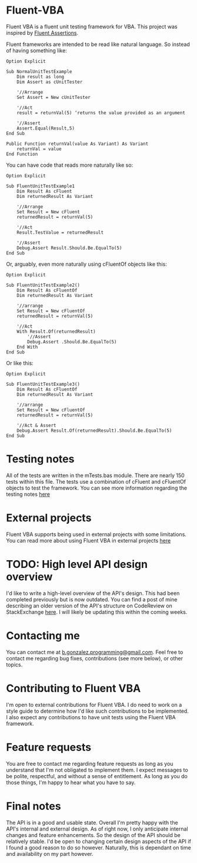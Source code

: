 # Fluent-VBA
Fluent VBA is a fluent unit testing framework for VBA. This project was inspired by [Fluent Assertions](https://fluentassertions.com/).

Fluent frameworks are intended to be read like natural language. So instead of having something like:

    Option Explicit

    Sub NormalUnitTestExample
        Dim result as long
        Dim Assert as cUnitTester
        
        '//Arrange
        Set Assert = New cUnitTester
        
        '//Act
        result = returnVal(5) ‘returns the value provided as an argument
        
        '//Assert
        Assert.Equal(Result,5)
    End Sub
    
    Public Function returnVal(value As Variant) As Variant
        returnVal = value
    End Function
 
You can have code that reads more naturally like so:

    Option Explicit

    Sub FluentUnitTestExample1
        Dim Result As cFluent
        Dim returnedResult As Variant
        
        '//Arrange
        Set Result = New cFluent
        returnedResult = returnVal(5)
        
        '//Act
        Result.TestValue = returnedResult
        
        '//Assert
        Debug.Assert Result.Should.Be.EqualTo(5)
    End Sub

Or, arguably, even more naturally using cFluentOf objects like this:

    Option Explicit

    Sub FluentUnitTestExample2()
        Dim Result As cFluentOf
        Dim returnedResult As Variant
        
        '//arrange
        Set Result = New cFluentOf
        returnedResult = returnVal(5)
        
        '//Act
        With Result.Of(returnedResult)
            '//Assert
            Debug.Assert .Should.Be.EqualTo(5)
        End With
    End Sub
    
Or like this:

    Option Explicit

    Sub FluentUnitTestExample3()
        Dim Result As cFluentOf
        Dim returnedResult As Variant
        
        '//arrange
        Set Result = New cFluentOf
        returnedResult = returnVal(5)
        
        '//Act & Assert
        Debug.Assert Result.Of(returnedResult).Should.Be.EqualTo(5)
    End Sub

# Testing notes

All of the tests are written in the mTests.bas module. There are nearly 150 tests within this file. The tests use a combination of cFluent and cFluentOf objects to test the framework. You can see more information regarding the testing notes [here](https://github.com/b-gonzalez/Fluent-VBA/wiki/Testing-notes)

# External projects

Fluent VBA supports being used in external projects with some limitations. You can read more about using Fluent VBA in external projects [here](https://github.com/b-gonzalez/Fluent-VBA/wiki/External-projects)

# TODO: High level API design overview

I'd like to write a high-level overview of the API's design. This had been completed previously but is now outdated. You can find a post of mine describing an older version of the API's structure on CodeReview on StackExchange [here](https://codereview.stackexchange.com/questions/267836/a-fluent-unit-testing-framework-in-vba). I will likely be updating this within the coming weeks.

# Contacting me

You can contact me at b.gonzalez.programming@gmail.com. Feel free to contact me regarding bug fixes, contributions (see more below), or other topics.

# Contributing to Fluent VBA

I'm open to external contributions for Fluent VBA. I do need to work on a style guide to determine how I'd like such contributions to be implemented. I also expect any contributions to have unit tests using the Fluent VBA framework.

# Feature requests

You are free to contact me regarding feature requests as long as you understand that I'm not obligated to implement them. I expect messages to be polite, respectful, and without a sense of entitlement. As long as you do those things, I'm happy to hear what you have to say.

# Final notes

The API is in a good and usable state. Overall I'm pretty happy with the API's internal and external design. As of right now, I only anticipate internal changes and feature enhancements. So the design of the API should be relatively stable. I'd be open to changing certain design aspects of the API if I found a good reason to do so however. Naturally, this is dependant on time and availability on my part however.
